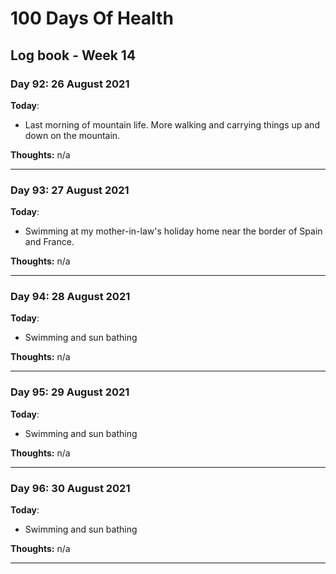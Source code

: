 # 100 Days Of Health

## Log book - Week 14

### Day 92: 26 August 2021

**Today**:

* Last morning of mountain life. More walking and carrying things up and down on the mountain.

**Thoughts:** n/a

---

### Day 93: 27 August 2021

**Today**:

* Swimming at my mother-in-law's holiday home near the border of Spain and France.

**Thoughts:** n/a

---

### Day 94: 28 August 2021

**Today**:

* Swimming and sun bathing

**Thoughts:** n/a

---

### Day 95: 29 August 2021

**Today**:

* Swimming and sun bathing

**Thoughts:** n/a

---

### Day 96: 30 August 2021

**Today**:

* Swimming and sun bathing

**Thoughts:** n/a

---
